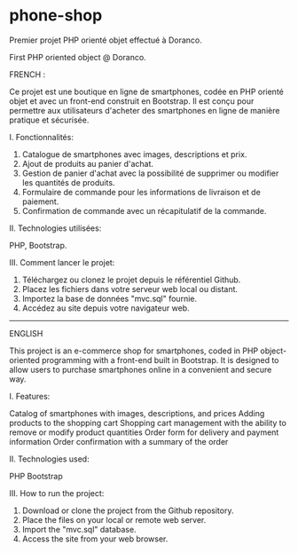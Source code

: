 # phone-shop
Premier projet PHP orienté objet effectué à Doranco.

First PHP oriented object @ Doranco.

FRENCH :

Ce projet est une boutique en ligne de smartphones, codée en PHP orienté objet et avec un front-end construit en Bootstrap. Il est conçu pour permettre aux utilisateurs d'acheter des smartphones en ligne de manière pratique et sécurisée.

I. Fonctionnalités:

1. Catalogue de smartphones avec images, descriptions et prix.
2. Ajout de produits au panier d'achat.
3. Gestion de panier d'achat avec la possibilité de supprimer ou modifier les quantités de produits.
4. Formulaire de commande pour les informations de livraison et de paiement.
5. Confirmation de commande avec un récapitulatif de la commande.

II. Technologies utilisées:

PHP,
Bootstrap.

III. Comment lancer le projet:

1. Téléchargez ou clonez le projet depuis le référentiel Github.
2. Placez les fichiers dans votre serveur web local ou distant.
3. Importez la base de données "mvc.sql" fournie.
4. Accédez au site depuis votre navigateur web.

----------------------------------------------------------------

ENGLISH

This project is an e-commerce shop for smartphones, coded in PHP object-oriented programming with a front-end built in Bootstrap. It is designed to allow users to purchase smartphones online in a convenient and secure way.

I. Features:

Catalog of smartphones with images, descriptions, and prices
Adding products to the shopping cart
Shopping cart management with the ability to remove or modify product quantities
Order form for delivery and payment information
Order confirmation with a summary of the order

II. Technologies used:

PHP
Bootstrap

III. How to run the project:

1. Download or clone the project from the Github repository.
2. Place the files on your local or remote web server.
3. Import the "mvc.sql" database.
4. Access the site from your web browser.
